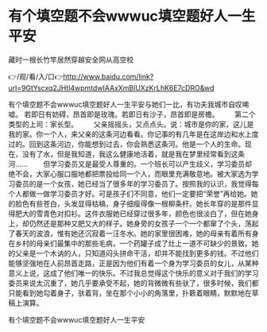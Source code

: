 # 有个填空题不会wwwuc填空题好人一生平安
藏时一根长竹竿居然穿越安全网从高空校

👉/观/看/入/口👉http://www.baidu.com/link?url=9GtYscxq2JHtl4wpmtdwIAAxXmBlUXzKrLhK6E7cDRO&wd

有个填空题不会wwwuc填空题好人一生平安与她们一比，有功夫我城市自叹唏嘘。
若即日有妨碍，昂首即是玫瑰。若即日有沙子，昂首即是房檐。
　　第二个类型的上司：家长型。
　　父亲摇摇头，又点点头。说：城市是你的家，这儿是我的家。你一个人，来父亲的这条河边看看。你记事的有几年是在这岸边和水上度过的。回到这条河边，你能想到过去，你会熟悉这条河。他是一个人的生命。现在，没有了水，但是我知道，我这么健康地活着，就是我在梦里经常看到这条河……
　　但学习委员又是最受人尊重的。一个班长可以产生歧义，学习委员却绝不会，大家心服口服地都把票投给同一个人，而眼里充满敬意地。被大家选为学习委员的是一个女孩，她已经当了很多年的学习委员了。按照我的认识，我觉得每个人都做一做学习委员才好。可是孩子们不同意，他们一定要把“荣誉”再给她。她的脸色有些苍白，头发显得枯槁，身子细瘦得像一根柳条杆。她长年穿的是那件显得肥大的雪青色对扣衫。这件衣服她已经穿过很多年，颜色也很淡白了，但在她身上，却仍然还是那种又肥又大的样子。她身旁的女孩子一个一个都窜了个头，荡起了春天的波浪，惟有她还沉寂着一汪冬水。她的家里很困难，她的母亲有着所有身在乡村的母亲们最集中的那些毛病，一个药罐子成了灶上一道不可缺少的景致。她的父亲是一个木讷的人，只知道闷头拼命干活，却并不能找到更多的钱。不过他们能够坚强地在人前昂首走路，正是因为他们有着一个身为学习委员的女儿，从某种意义上说，这成了他们唯一的快乐。不过我总觉得这个快乐的意义对于我们的学习委员来说太沉重了，她几乎要承受不起，她的背微微有些驮了，很多时候，我们都只能看到她勾着身子，驮着背，坐在那个小小的角落里，扑簌着眼睛，默默地在草稿上演算。

有个填空题不会wwwuc填空题好人一生平安
